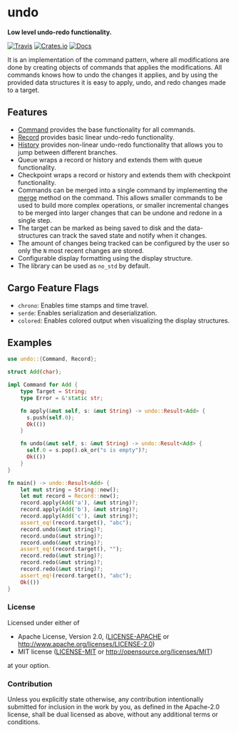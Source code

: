# undo

**Low level undo-redo functionality.**

[![Travis](https://travis-ci.com/evenorog/undo.svg?branch=master)](https://travis-ci.com/evenorog/undo)
[![Crates.io](https://img.shields.io/crates/v/undo.svg)](https://crates.io/crates/undo)
[![Docs](https://docs.rs/undo/badge.svg)](https://docs.rs/undo)

It is an implementation of the command pattern, where all modifications are done
by creating objects of commands that applies the modifications. All commands knows
how to undo the changes it applies, and by using the provided data structures
it is easy to apply, undo, and redo changes made to a target.

## Features

* [Command](https://docs.rs/undo/latest/undo/trait.Command.html) provides the base functionality for all commands.
* [Record](https://docs.rs/undo/latest/undo/struct.Record.html) provides basic linear undo-redo functionality.
* [History](https://docs.rs/undo/latest/undo/struct.History.html) provides non-linear undo-redo functionality that allows you to jump between different branches.
* Queue wraps a record or history and extends them with queue functionality.
* Checkpoint wraps a record or history and extends them with checkpoint functionality.
* Commands can be merged into a single command by implementing the
  [merge](https://docs.rs/undo/latest/undo.Command.html#method.merge) method on the command.
  This allows smaller commands to be used to build more complex operations, or smaller incremental changes to be
  merged into larger changes that can be undone and redone in a single step.
* The target can be marked as being saved to disk and the data-structures can track the saved state and notify
  when it changes.
* The amount of changes being tracked can be configured by the user so only the `N` most recent changes are stored.
* Configurable display formatting using the display structure.
* The library can be used as `no_std` by default.

## Cargo Feature Flags

* `chrono`: Enables time stamps and time travel.
* `serde`: Enables serialization and deserialization.
* `colored`: Enables colored output when visualizing the display structures.

## Examples

```rust
use undo::{Command, Record};

struct Add(char);

impl Command for Add {
    type Target = String;
    type Error = &'static str;

    fn apply(&mut self, s: &mut String) -> undo::Result<Add> {
      s.push(self.0);
      Ok(())
    }

    fn undo(&mut self, s: &mut String) -> undo::Result<Add> {
      self.0 = s.pop().ok_or("s is empty")?;
      Ok(())
    }
}

fn main() -> undo::Result<Add> {
    let mut string = String::new();
    let mut record = Record::new();
    record.apply(Add('a'), &mut string)?;
    record.apply(Add('b'), &mut string)?;
    record.apply(Add('c'), &mut string)?;
    assert_eq!(record.target(), "abc");
    record.undo(&mut string)?;
    record.undo(&mut string)?;
    record.undo(&mut string)?;
    assert_eq!(record.target(), "");
    record.redo(&mut string)?;
    record.redo(&mut string)?;
    record.redo(&mut string)?;
    assert_eq!(record.target(), "abc");
    Ok(())
}
```

### License

Licensed under either of

* Apache License, Version 2.0, ([LICENSE-APACHE](LICENSE-APACHE) or http://www.apache.org/licenses/LICENSE-2.0)
* MIT license ([LICENSE-MIT](LICENSE-MIT) or http://opensource.org/licenses/MIT)

at your option.

### Contribution

Unless you explicitly state otherwise, any contribution intentionally submitted
for inclusion in the work by you, as defined in the Apache-2.0 license, shall be dual licensed as above, without any
additional terms or conditions.
